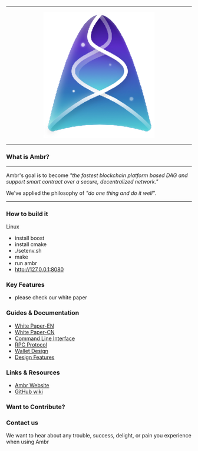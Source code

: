 
<hr />
<div align="center">
    <img src="images/logo.png" alt="Logo" width='300px' height='auto'/>
</div>
<hr />

### What is Ambr?

---

Ambr's goal is to become _"the fastest blockchain platform based DAG and support smart contract over a secure, decentralized network."_

We've applied the philosophy of _"do one thing and do it well"_.

---

### How to build it

Linux
* install boost
* install cmake
* ./setenv.sh
* make
* run ambr
* http://127.0.0.1:8080

### Key Features

* please check our white paper

### Guides & Documentation

* [White Paper-EN](http://ambr.org/views/whitepaper/Ambr_English.pdf)
* [White Paper-CN](http://ambr.org/views/whitepaper/Ambr_Chinese.pdf)
* [Command Line Interface](https://github.com/Ambr-org/Ambr/wiki/Command-line-interface)
* [RPC Protocol](https://github.com/Ambr-org/Ambr/wiki/RPC-protocol)
* [Wallet Design](https://github.com/Ambr-org/Ambr/wiki/Wallet-design)
* [Design Features](https://github.com/Ambr-org/Ambr/wiki/Design-features)

### Links & Resources

* [Ambr Website](http://ambr.org)
* [GitHub wiki](https://github.com/Ambr-org/Ambr/wiki)

### Want to Contribute?


### Contact us

We want to hear about any trouble, success, delight, or pain you experience when
using Ambr


